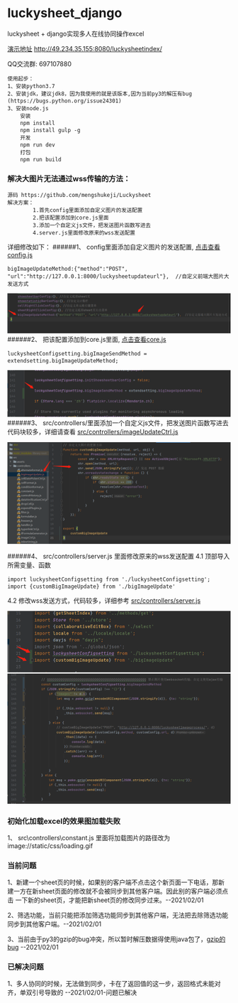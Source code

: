 # luckysheet_django
luckysheet + django实现多人在线协同操作excel

[演示地址](http://49.234.35.155:8080/luckysheetindex/) http://49.234.35.155:8080/luckysheetindex/

QQ交流群: 697107880
```使用方法
使用起步：
1、安装python3.7
2、安装jdk，建议jdk8，因为我使用的就是该版本,因为当前py3的解压有bug (https://bugs.python.org/issue24301)
3、安装node.js
    安装
    npm install
    npm install gulp -g
    开发
    npm run dev
    打包
    npm run build
```
### 解决大图片无法通过wss传输的方法：
```
源码 https://github.com/mengshukeji/Luckysheet
解决方案：
        1.首先config里面添加自定义图片的发送配置
        2.把该配置添加到core.js里面
        3.添加一个自定义js文件，把发送图片函数写进去
        4.server.js里面修改原来的wss发送配置
```
详细修改如下：
######1、 config里面添加自定义图片的发送配置, [点击查看config.js](./luckysheet_obj/Luckysheet-master/src/core.js)
```angular2html
bigImageUpdateMethod:{"method":"POST", "url":"http://127.0.0.1:8000/luckysheetupdateurl"},  //自定义前端大图片大发送方式
```
![config配置](./readmeImages/config自定义图片配置.png)
######2、 把该配置添加到core.js里面, [点击查看core.js](./luckysheet_obj/Luckysheet-master/src/core.js)
```angular2html
luckysheetConfigsetting.bigImageSendMethod = extendsetting.bigImageUpdateMethod;
```
![core自定义图片配置](./readmeImages/core自定义图片配置.png)
######3、 src/controllers/里面添加一个自定义js文件，把发送图片函数写进去
代码块较多，详细请查看 [src/controllers/imageUpdateCtrl.js](luckysheet_obj/Luckysheet-master/src/controllers/imageUpdateCtrl.js)

![自定义图片发送方式](./readmeImages/自定义图片发送方式.png)

######4、 src/controllers/server.js  里面修改原来的wss发送配置
4.1 顶部导入所需变量、函数
   ```
   import luckysheetConfigsetting from './luckysheetConfigsetting';
   import {customBigImageUpdate} from './bigImageUpdate'
   ```
4.2 修改wss发送方式，代码较多，详细参考 [src/controllers/server.js](./luckysheet_obj/Luckysheet-master/src/controllers/server.js)

![自定义图片发送方式](./readmeImages/微信截图_20210302010044.png)
![自定义图片发送方式](./readmeImages/微信截图_20210302010418.png)

### 初始化加载excel的效果图加载失败
1、 src\controllers\constant.js 里面将加载图片的路径改为 image://static/css/loading.gif

### 当前问题
1、新建一个sheet页的时候，如果别的客户端不点击这个新页面一下电话，那新建一方在新sheet页面的修改就不会被同步到其他客户端。因此别的客户端必须点击
一下新的sheet页，才能把新sheet页的修改同步过来。--2021/02/01

2、筛选功能，当前只能把添加筛选功能同步到其他客户端，无法把去除筛选功能同步到其他客户端。--2021/02/01

3、当前由于py3的gzip的bug冲突，所以暂时解压数据得使用java包了，[gzip的bug](https://bugs.python.org/issue24301) --2021/02/01

### 已解决问题
1、多人协同的时候，无法做到同步，卡在了返回值的这一步，返回格式未能对齐，单双引号导致的  --2021/02/01-问题已解决